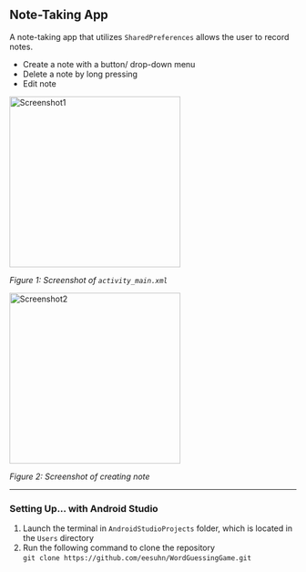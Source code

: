 ## Note-Taking App
A note-taking app that utilizes `SharedPreferences` allows the user to record notes. 
- Create a note with a button/ drop-down menu
- Delete a note by long pressing
- Edit note 

<img src="https://user-images.githubusercontent.com/102596628/215802621-b45608fb-7fe2-41ff-af54-d00421040993.png" alt="Screenshot1" width="300" />

*Figure 1: Screenshot of `activity_main.xml`*

<img src="https://user-images.githubusercontent.com/102596628/215802810-6d4c33ed-003b-4e0e-8e59-fb3d596c72fb.png" alt="Screenshot2" width="300" />

*Figure 2: Screenshot of creating note*

-----
### Setting Up... with Android Studio

1. Launch the terminal in `AndroidStudioProjects` folder, which is located in the `Users` directory
2. Run the following command to clone the repository <br>
`git clone https://github.com/eesuhn/WordGuessingGame.git`
